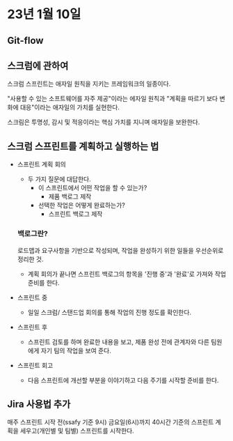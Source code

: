 # 23년 1월 10일 

## Git-flow

## 스크럼에 관하여

스크럼 스프린트는 애자일 원칙을 지키는 프레임워크의 일종이다.

"사용할 수 있는 소프트웨어를 자주 제공"이라는 에자일 원칙과 "계획을 따르기 보다 변화에 대응"이라는 애자일의 가치를 실현한다.

스크림은 투명성, 감시 및 적응이라는 핵심 가치를 지니며 애자일을 보완한다.

## 스크럼 스프린트를 계획하고 실행하는 법

- 스프린트 계획 회의
	- 두 가지 질문에 대답한다.
		- 이 스프린트에서 어떤 작업을 할 수 있는가?
			- 제품 백로그 제작
		- 선택한 작업은 어떻게 완료하는가?
			- 스프린트 백로그 제작
	### 백로그란?
	로드맵과 요구사항을 기반으로 작성되며, 작업을 완성하기 위한 일들을 우선순위로 정리한 것.

	- 계획 회의가 끝나면 스프린트 백로그의 항목을 '진행 중'과 '완료'로 가져와 작업 준비를 한다.

- 스프린트 중
	- 일일 스크럼/ 스탠드업 회의를 통해 작업의 진행 정도를 확인한다.

- 스프린트 후
	- 스프린트 검토를 하며 완료한 내용을 보고, 제품 완성 전에 관계자와 다른 팀원에게 자기 팀의 작업을 보여 준다.

- 스프린트 회고
	- 다음 스프린트에 개선할 부분을 이야기하고 다음 주기를 시작할 준비를 한다.

## Jira 사용법 추가

매주 스프린트 시작 전(ssafy 기준 9시) 금요일(6시)까지 40시간 기준의 스프린트 계획을 세우고(개인별 및 팀별) 스프린트를 시작한다.
